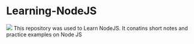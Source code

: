 # Learning-NodeJS
<img src='https://alejandrodev.vercel.app/Node.jpg'/>
This repository was used to Learn NodeJS.
It conatins short notes and practice examples on Node JS

